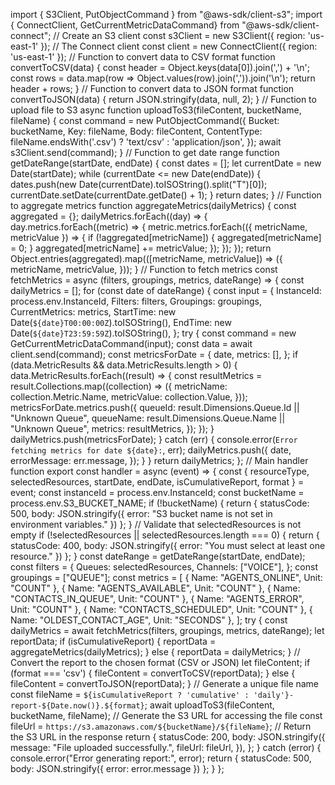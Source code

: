 import { S3Client, PutObjectCommand } from "@aws-sdk/client-s3";
import { ConnectClient, GetCurrentMetricDataCommand} from "@aws-sdk/client-connect";
// Create an S3 client
const s3Client = new S3Client({ region: 'us-east-1' });
// The Connect client
const client = new ConnectClient({ region: 'us-east-1' });
// Function to convert data to CSV format
function convertToCSV(data) {
const header = Object.keys(data[0]).join(',') + '\n';
const rows = data.map(row => Object.values(row).join(',')).join('\n');
return header + rows;
}
// Function to convert data to JSON format
function convertToJSON(data) {
return JSON.stringify(data, null, 2);
}
// Function to upload file to S3
async function uploadToS3(fileContent, bucketName, fileName) {
const command = new PutObjectCommand({
  Bucket: bucketName,
  Key: fileName,
  Body: fileContent,
  ContentType: fileName.endsWith('.csv') ? 'text/csv' : 'application/json',
});
await s3Client.send(command);
}
// Function to get date range
function getDateRange(startDate, endDate) {
const dates = [];
let currentDate = new Date(startDate);
while (currentDate <= new Date(endDate)) {
  dates.push(new Date(currentDate).toISOString().split("T")[0]);
  currentDate.setDate(currentDate.getDate() + 1);
}
return dates;
}
// Function to aggregate metrics
function aggregateMetrics(dailyMetrics) {
const aggregated = {};
dailyMetrics.forEach((day) => {
  day.metrics.forEach((metric) => {
    metric.metrics.forEach(({ metricName, metricValue }) => {
      if (!aggregated[metricName]) {
        aggregated[metricName] = 0;
      }
      aggregated[metricName] += metricValue;
    });
  });
});
return Object.entries(aggregated).map(([metricName, metricValue]) => ({
  metricName,
  metricValue,
}));
}
// Function to fetch metrics
const fetchMetrics = async (filters, groupings, metrics, dateRange) => {
const dailyMetrics = [];
for (const date of dateRange) {
  const input = {
    InstanceId: process.env.InstanceId,
    Filters: filters,
    Groupings: groupings,
    CurrentMetrics: metrics,
    StartTime: new Date(`${date}T00:00:00Z`).toISOString(),
    EndTime: new Date(`${date}T23:59:59Z`).toISOString(),
  };
  try {
    const command = new GetCurrentMetricDataCommand(input);
    const data = await client.send(command);
    const metricsForDate = {
      date,
      metrics: [],
    };
    if (data.MetricResults && data.MetricResults.length > 0) {
      data.MetricResults.forEach((result) => {
        const resultMetrics = result.Collections.map((collection) => ({
          metricName: collection.Metric.Name,
          metricValue: collection.Value,
        }));
        metricsForDate.metrics.push({
          queueId: result.Dimensions.Queue.Id || "Unknown Queue",
          queueName: result.Dimensions.Queue.Name || "Unknown Queue",
          metrics: resultMetrics,
        });
      });
    }
    dailyMetrics.push(metricsForDate);
  } catch (err) {
    console.error(`Error fetching metrics for date ${date}:`, err);
    dailyMetrics.push({
      date,
      errorMessage: err.message,
    });
  }
}
return dailyMetrics;
};
// Main handler function
export const handler = async (event) => {
const { resourceType, selectedResources, startDate, endDate, isCumulativeReport, format } = event;
const instanceId = process.env.InstanceId;
const bucketName = process.env.S3_BUCKET_NAME;
if (!bucketName) {
  return { statusCode: 500, body: JSON.stringify({ error: "S3 bucket name is not set in environment variables." }) };
}
// Validate that selectedResources is not empty
if (!selectedResources || selectedResources.length === 0) {
  return { statusCode: 400, body: JSON.stringify({ error: "You must select at least one resource." }) };
}
const dateRange = getDateRange(startDate, endDate);
const filters = {
  Queues: selectedResources,
  Channels: ["VOICE"],
};
const groupings = ["QUEUE"];
const metrics = [
  { Name: "AGENTS_ONLINE", Unit: "COUNT" },
  { Name: "AGENTS_AVAILABLE", Unit: "COUNT" },
  { Name: "CONTACTS_IN_QUEUE", Unit: "COUNT" },
  { Name: "AGENTS_ERROR", Unit: "COUNT" },
  { Name: "CONTACTS_SCHEDULED", Unit: "COUNT" },
  { Name: "OLDEST_CONTACT_AGE", Unit: "SECONDS" },
];
try {
  const dailyMetrics = await fetchMetrics(filters, groupings, metrics, dateRange);
  let reportData;
  if (isCumulativeReport) {
    reportData = aggregateMetrics(dailyMetrics);
  } else {
    reportData = dailyMetrics;
  }
  // Convert the report to the chosen format (CSV or JSON)
  let fileContent;
  if (format === 'csv') {
    fileContent = convertToCSV(reportData);
  } else {
    fileContent = convertToJSON(reportData);
  }
  // Generate a unique file name
  const fileName = `${isCumulativeReport ? 'cumulative' : 'daily'}-report-${Date.now()}.${format}`;
  await uploadToS3(fileContent, bucketName, fileName);
  // Generate the S3 URL for accessing the file
  const fileUrl = `https://s3.amazonaws.com/${bucketName}/${fileName}`;
  // Return the S3 URL in the response
  return {
    statusCode: 200,
    body: JSON.stringify({
      message: "File uploaded successfully.",
      fileUrl: fileUrl,
    }),
  };
} catch (error) {
  console.error("Error generating report:", error);
  return { statusCode: 500, body: JSON.stringify({ error: error.message }) };
}
};
